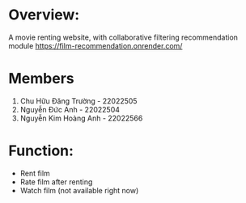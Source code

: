 # Overview:
A movie renting website, with collaborative filtering recommendation module
https://film-recommendation.onrender.com/

# Members
1. Chu Hữu Đăng Trường - 22022505
2. Nguyễn Đức Anh - 22022504
3. Nguyễn Kim Hoàng Anh - 22022566

# Function:
- Rent film
- Rate film after renting
- Watch film (not available right now)
